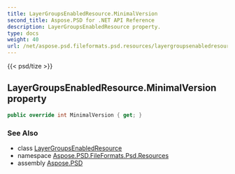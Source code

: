 ```yaml
---
title: LayerGroupsEnabledResource.MinimalVersion
second_title: Aspose.PSD for .NET API Reference
description: LayerGroupsEnabledResource property. 
type: docs
weight: 40
url: /net/aspose.psd.fileformats.psd.resources/layergroupsenabledresource/minimalversion/
---
```

{{< psd/tize >}}
## LayerGroupsEnabledResource.MinimalVersion property

```csharp
public override int MinimalVersion { get; }
```

### See Also

* class [LayerGroupsEnabledResource](../)
* namespace [Aspose.PSD.FileFormats.Psd.Resources](../../layergroupsenabledresource/)
* assembly [Aspose.PSD](../../../)


